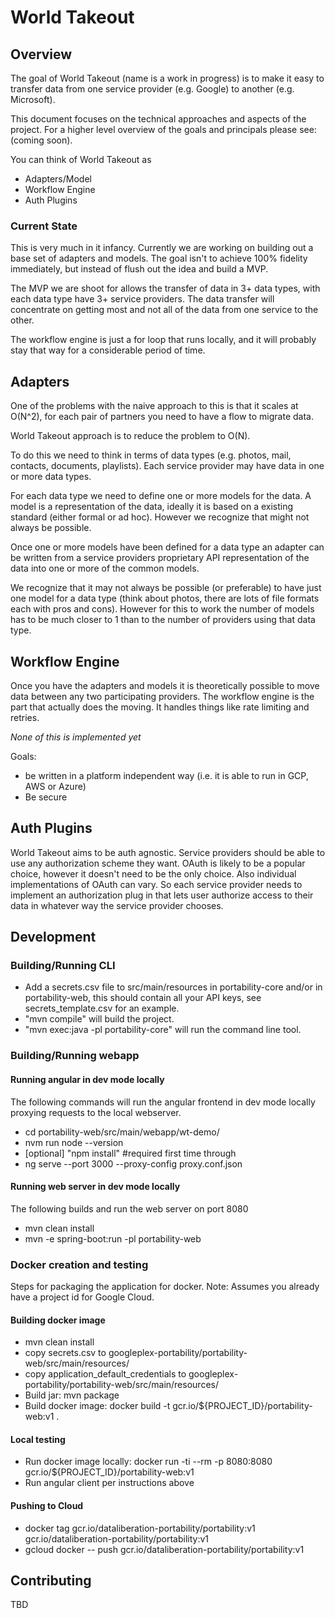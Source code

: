 # World Takeout

## Overview
The goal of World Takeout (name is a work in progress) is to make it easy to transfer data
from one service provider (e.g. Google) to another (e.g. Microsoft).

This document focuses on the technical approaches and aspects of the project.
For a higher level overview of the goals and principals please see:
(coming soon).

You can think of World Takeout as
 * Adapters/Model
 * Workflow Engine
 * Auth Plugins

### Current State
This is very much in it infancy.  Currently we are working on building out
a base set of adapters and models.  The goal isn't to achieve 100% fidelity
immediately, but instead of flush out the idea and build a MVP.

The MVP we are shoot for allows the transfer of data in 3+ data types,
with each data type have 3+ service providers.  The data transfer will
concentrate on getting most and not all of the data from one service
to the other.

The workflow engine is just a for loop that runs locally, and it will
probably stay that way for a considerable period of time.

## Adapters

One of the problems with the naive approach to this is that it scales at O(N^2),
for each pair of partners you need to have a flow to migrate data.

World Takeout approach is to reduce the problem to O(N).

To do this we need to think in terms of data types (e.g. photos, mail,
contacts, documents, playlists).  Each service provider may have data
in one or more data types.

For each data type we need to define one or more models for the data.
A model is a representation of the data, ideally it is based on a
existing standard (either formal or ad hoc).  However we recognize
that might not always be possible.

Once one or more models have been defined for a data type an adapter
can be written from a service providers proprietary API representation
of the data into one or more of the common models.

We recognize that it may not always be possible (or preferable)
to have just one model for a data type (think about photos, there
are lots of file formats each with pros and cons).  However
for this to work the number of models has to be much closer
to 1 than to the number of providers using that data type.

## Workflow Engine

Once you have the adapters and models it is theoretically possible to
move data between any two participating providers. The workflow
engine is the part that actually does the moving.  It handles things
like rate limiting and retries.

*None of this is implemented yet*

Goals:
 * be written in a platform independent way (i.e. it is able to
   run in GCP, AWS or Azure)
 * Be secure

## Auth Plugins

World Takeout aims to be auth agnostic.  Service providers should
be able to use any authorization scheme they want.  OAuth is likely
to be a popular choice, however it doesn't need to be the only choice.
Also individual implementations of OAuth can vary.  So each service
provider needs to implement an authorization plug in that lets user
authorize access to their data in whatever way the service provider
chooses.

## Development

### Building/Running CLI
 * Add a secrets.csv file to src/main/resources in portability-core and/or
   in portability-web, this should contain
   all your API keys, see secrets_template.csv for an example.
 * "mvn compile" will build the project.
 * "mvn exec:java -pl portability-core" will run the command line tool.

### Building/Running webapp

#### Running angular in dev mode locally

The following commands will run the angular frontend in dev mode locally proxying requests to the local webserver.

* cd portability-web/src/main/webapp/wt-demo/
* nvm run node --version
* [optional] "npm install" #required first time through
* ng serve --port 3000 --proxy-config proxy.conf.json

#### Running web server in dev mode locally

The following builds and run the web server on port 8080

* mvn clean install
* mvn -e spring-boot:run -pl portability-web

### Docker creation and testing

Steps for packaging the application for docker.
Note: Assumes you already have a project id for Google Cloud.

#### Building docker image

* mvn clean install
* copy secrets.csv to googleplex-portability/portability-web/src/main/resources/
* copy application_default_credentials to googleplex-portability/portability-web/src/main/resources/
* Build jar:  mvn package
* Build docker image: docker build -t gcr.io/${PROJECT_ID}/portability-web:v1 .

#### Local testing

* Run docker image locally: docker run -ti --rm -p 8080:8080 gcr.io/${PROJECT_ID}/portability-web:v1
* Run angular client per instructions above

#### Pushing to Cloud
* docker tag gcr.io/dataliberation-portability/portability:v1 gcr.io/dataliberation-portability/portability:v1
* gcloud docker -- push gcr.io/dataliberation-portability/portability:v1

## Contributing
TBD
